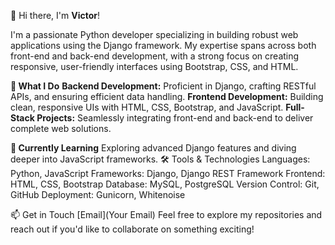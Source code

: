 👋 Hi there, I'm **Victor**!

I'm a passionate Python developer specializing in building robust web applications using the Django framework. My expertise spans across both front-end and back-end development, with a strong focus on creating responsive, user-friendly interfaces using Bootstrap, CSS, and HTML.

**🚀 What I Do**
**Backend Development:** Proficient in Django, crafting RESTful APIs, and ensuring efficient data handling.
**Frontend Development:** Building clean, responsive UIs with HTML, CSS, Bootstrap, and JavaScript.
**Full-Stack Projects:** Seamlessly integrating front-end and back-end to deliver complete web solutions.

**🌱 Currently Learning**
Exploring advanced Django features and diving deeper into JavaScript frameworks.
🛠 Tools & Technologies
Languages: Python, JavaScript
Frameworks: Django, Django REST Framework
Frontend: HTML, CSS, Bootstrap
Database: MySQL, PostgreSQL
Version Control: Git, GitHub
Deployment: Gunicorn, Whitenoise

📫 Get in Touch
[Email](Your Email)
Feel free to explore my repositories and reach out if you'd like to collaborate on something exciting!
